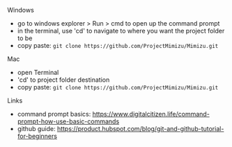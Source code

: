 
Windows

* go to windows explorer > Run > cmd to open up the command prompt
* in the terminal, use 'cd' to navigate to where you want the project folder to be
* copy paste: `git clone https://github.com/ProjectMimizu/Mimizu.git`


Mac

* open Terminal
* 'cd' to project folder destination
* copy paste: `git clone https://github.com/ProjectMimizu/Mimizu.git`

Links

* command prompt basics: https://www.digitalcitizen.life/command-prompt-how-use-basic-commands
* github guide: https://product.hubspot.com/blog/git-and-github-tutorial-for-beginners
